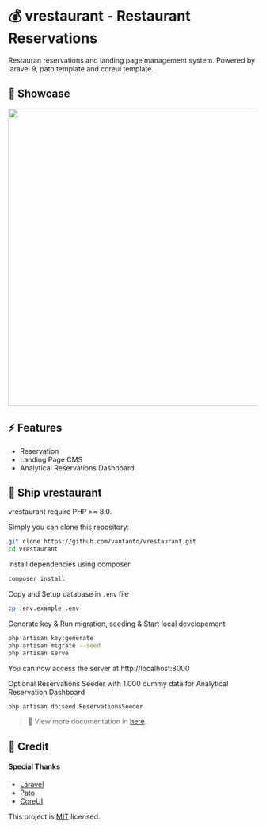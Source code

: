 
# 💰 vrestaurant - Restaurant Reservations

Restauran reservations and landing page management system. Powered by laravel 9, pato template and coreui template. 


## 📸 Showcase

<p align="center">
<img src="./public/assets/demo.gif" width="600"><br>
</p>


## ⚡ Features

- Reservation
- Landing Page CMS
- Analytical Reservations Dashboard


## 🚀 Ship vrestaurant

vrestaurant require PHP >= 8.0.

Simply you can clone this repository:

```bash
git clone https://github.com/vantanto/vrestaurant.git
cd vrestaurant
```

Install dependencies using composer

```bash
composer install
```

Copy and Setup database in `.env` file

```bash
cp .env.example .env
```

Generate key & Run migration, seeding & Start local developement

```bash
php artisan key:generate
php artisan migrate --seed
php artisan serve
```

You can now access the server at http://localhost:8000

Optional Reservations Seeder with 1.000 dummy data for Analytical Reservation Dashboard 

```bash
php artisan db:seed ReservationsSeeder
```

> **📃**
> View more documentation in <a href="https://vantanto.github.io/pages/documentation/vrestaurant.html" target="_blank">here</a>.

## 📝 Credit

#### Special Thanks
- [Laravel](https://laravel.com/)
- [Pato](https://github.com/technext/pato/)
- [CoreUI](https://coreui.io/)

This project is [MIT](https://github.com/vantanto/vrestaurant/blob/master/LICENSE) licensed.